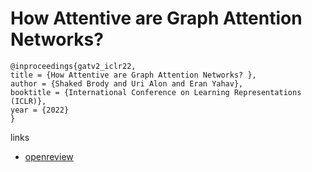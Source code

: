 # How Attentive are Graph Attention Networks? 

```
@inproceedings{gatv2_iclr22,
title = {How Attentive are Graph Attention Networks? },
author = {Shaked Brody and Uri Alon and Eran Yahav},
booktitle = {International Conference on Learning Representations (ICLR)},
year = {2022}
}
```

links
- [openreview](https://openreview.net/forum?id=F72ximsx7C1)
